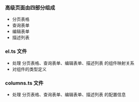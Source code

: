 <!--
 * @Author: Yyy
 * @Date: 2024-12-11 15:34:02
 * @LastEditTime: 2024-12-11 15:37:19
 * @Description: 组件说明
-->

### 高级页面由四部分组成

- 分页表格
- 查询表单
- 编辑表单
- 描述列表

### el.ts 文件

- 处理 分页表格、查询表单、编辑表单、描述列表 的组件映射关系
- 对组件的类型定义

### columns.ts 文件

- 处理 分页表格、查询表单、编辑表单、描述列表 的配置信息
